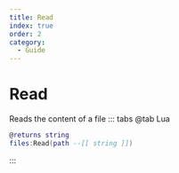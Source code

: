 ```yaml
---
title: Read
index: true
order: 2
category:
  - Guide
---
```


# Read
Reads the content of a file
::: tabs
@tab Lua
```lua
@returns string
files:Read(path --[[ string ]])
```

:::